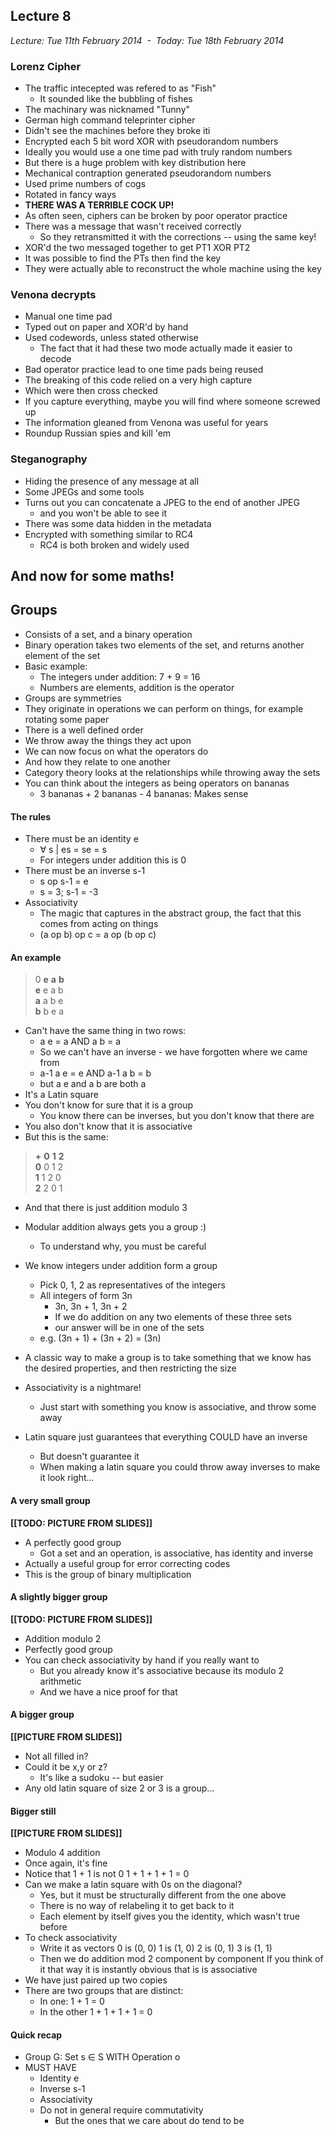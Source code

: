 Lecture 8
---------

*Lecture: Tue 11th February 2014  -  Today: Tue 18th February 2014*

### Lorenz Cipher

-   The traffic intecepted was refered to as "Fish"
    -   It sounded like the bubbling of fishes
-   The machinary was nicknamed "Tunny"
-   German high command teleprinter cipher
-   Didn't see the machines before they broke iti
-   Encrypted each 5 bit word XOR with pseudorandom numbers
-   Ideally you would use a one time pad with truly random numbers
-   But there is a huge problem with key distribution here
-   Mechanical contraption generated pseudorandom numbers
-   Used prime numbers of cogs
-   Rotated in fancy ways
-   **THERE WAS A TERRIBLE COCK UP!**
-   As often seen, ciphers can be broken by poor operator practice
-   There was a message that wasn't received correctly
    -   So they retransmitted it with the corrections -- using the same
        key!
-   XOR'd the two messaged together to get PT1 XOR PT2
-   It was possible to find the PTs then find the key
-   They were actually able to reconstruct the whole machine using the
    key

### Venona decrypts

- Manual one time pad
- Typed out on paper and XOR'd by hand
- Used codewords, unless stated otherwise
    -   The fact that it had these two mode actually made it easier to
        decode
- Bad operator practice lead to one time pads being reused
- The breaking of this code relied on a very high capture
- Which were then cross checked
- If you capture everything, maybe you will find where someone screwed up
- The information gleaned from Venona was useful for years
- Roundup Russian spies and kill 'em

### Steganography

-   Hiding the presence of any message at all
-   Some JPEGs and some tools
-   Turns out you can concatenate a JPEG to the end of another JPEG
    -   and you won't be able to see it
-   There was some data hidden in the metadata
-   Encrypted with something similar to RC4
    -   RC4 is both broken and widely used

And now for some maths! 
-----------------------

Groups
------

-   Consists of a set, and a binary operation
-   Binary operation takes two elements of the set, and returns another
    element of the set
-   Basic example:
    -   The integers under addition: 7 + 9 = 16
    -   Numbers are elements, addition is the operator
-   Groups are symmetries
-   They originate in operations we can perform on things, for example
    rotating some paper
-   There is a well defined order
-   We throw away the things they act upon
-   We can now focus on what the operators do
-   And how they relate to one another
-   Category theory looks at the relationships while throwing away the
    sets
-   You can think about the integers as being operators on bananas
    -   3 bananas + 2 bananas - 4 bananas: Makes sense

#### The rules

-   There must be an identity e
    -   ∀ s | es = se = s
    -   For integers under addition this is 0
-   There must be an inverse s-1
    -   s op s-1 = e
    -   s = 3; s-1 = -3
-   Associativity
    -   The magic that captures in the abstract group, the fact that
        this comes from acting on things
    -   (a op b) op c = a op (b op c)

#### An example

>   0    **e**   **a**   **b**  
> **e**  e       a       b  
> **a**  a       b       e  
> **b**  b       e       a  

- Can't have the same thing in two rows:
    -   a e = a AND a b = a
    -   So we can't have an inverse - we have forgotten where we came from
    -   a-1 a e = e AND a-1 a b = b
    -   but a e and a b are both a
- It's a Latin square
-   You don't know for sure that it is a group
    -   You know there can be inverses, but you don't know that there are
- You also don't know that it is associative
- But this is the same:

>  **+**   **0**   **1**   **2**  
>  **0**   0       1       2  
>  **1**   1       2       0  
>  **2**   2       0       1  

- And that there is just addition modulo 3
- Modular addition always gets you a group :)
    -   To understand why, you must be careful

- We know integers under addition form a group
    -   Pick 0, 1, 2 as representatives of the integers
    -   All integers of form 3n
        -   3n, 3n + 1, 3n + 2
        -   If we do addition on any two elements of these three sets
        -   our answer will be in one of the sets
    -   e.g. (3n + 1) + (3n + 2) = (3n)

- A classic way to make a group is to take something that we know has the
desired properties, and then restricting the size

- Associativity is a nightmare!
    -   Just start with something you know is associative, and throw some
        away
- Latin square just guarantees that everything COULD have an inverse
    -   But doesn't guarantee it
    -   When making a latin square you could throw away inverses to make it
        look right...

#### A very small group

**[[TODO: PICTURE FROM SLIDES]]**

- A perfectly good group
    -   Got a set and an operation, is associative, has identity and inverse
- Actually a useful group for error correcting codes
- This is the group of binary multiplication

#### A slightly bigger group

**[[TODO: PICTURE FROM SLIDES]]** 

- Addition modulo 2 
- Perfectly good group
- You can check associativity by hand if you really want to 
    - But you already know it's associative because its modulo 2 arithmetic 
    - And we have a nice proof for that 

#### A bigger group 

**[[PICTURE FROM SLIDES]]** 

- Not all filled in? 
- Could it be x,y or z? 
    - It's like a sudoku -- but easier
- Any old latin square of size 2 or 3 is a group... 

#### Bigger still 

**[[PICTURE FROM SLIDES]]** 

- Modulo 4 addition 
- Once again, it's fine 
- Notice that 1 + 1 is not 0 1 + 1 + 1 + 1 = 0 
- Can we make a latin square with 0s on the diagonal? 
    - Yes, but it must be structurally different from the one above
    - There is no way of relabeling it to get back to it 
    - Each element by itself gives you the identity, which wasn't true before 
- To check associativity 
    - Write it as vectors 0 is (0, 0) 1 is (1, 0) 2 is (0, 1) 3 is (1, 1) 
    - Then we do addition mod 2 component by component If you think
      of it that way it is instantly obvious that is is associative 
- We have just paired up two copies 
- There are two groups that are distinct: 
    - In one: 1 + 1 = 0 
    - In the other 1 + 1 + 1 + 1 = 0 

#### Quick recap 
    
- Group G: Set s ∈ S WITH Operation o 
- MUST HAVE 
    - Identity e 
    - Inverse s-1 
    - Associativity 
    - Do not in general require commutativity 
        - But the ones that we care about do tend to be
